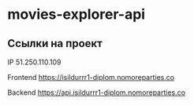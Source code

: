 # movies-explorer-api
## Ссылки на проект

IP 51.250.110.109

Frontend https://isildurrr1-diplom.nomoreparties.co

Backend https://api.isildurrr1-diplom.nomoreparties.co
 